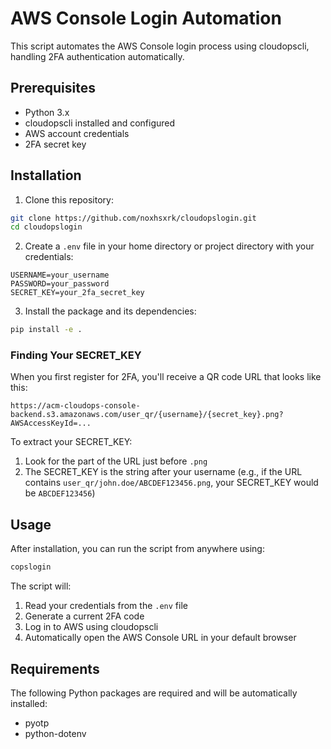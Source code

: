# AWS Console Login Automation

This script automates the AWS Console login process using cloudopscli, handling 2FA authentication automatically.

## Prerequisites

- Python 3.x
- cloudopscli installed and configured
- AWS account credentials
- 2FA secret key

## Installation

1. Clone this repository:

```bash
git clone https://github.com/noxhsxrk/cloudopslogin.git
cd cloudopslogin
```

2. Create a `.env` file in your home directory or project directory with your credentials:

```plaintext
USERNAME=your_username
PASSWORD=your_password
SECRET_KEY=your_2fa_secret_key
```

3. Install the package and its dependencies:

```bash
pip install -e .
```

### Finding Your SECRET_KEY

When you first register for 2FA, you'll receive a QR code URL that looks like this:

```
https://acm-cloudops-console-backend.s3.amazonaws.com/user_qr/{username}/{secret_key}.png?AWSAccessKeyId=...
```

To extract your SECRET_KEY:

1. Look for the part of the URL just before `.png`
2. The SECRET_KEY is the string after your username (e.g., if the URL contains `user_qr/john.doe/ABCDEF123456.png`, your SECRET_KEY would be `ABCDEF123456`)

## Usage

After installation, you can run the script from anywhere using:

```bash
copslogin
```

The script will:

1. Read your credentials from the `.env` file
2. Generate a current 2FA code
3. Log in to AWS using cloudopscli
4. Automatically open the AWS Console URL in your default browser

## Requirements

The following Python packages are required and will be automatically installed:

- pyotp
- python-dotenv
